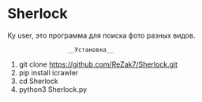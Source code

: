 # Sherlock
Ку user, это программа для поиска фото разных видов.

                     __Установка__
1.  git clone https://github.com/ReZak7/Sherlock.git
2.  pip install icrawler
3.  cd Sherlock
4.  python3 Sherlock.py
